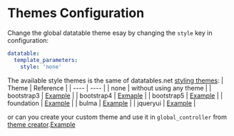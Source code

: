 Themes Configuration
=========

Change the global datatable theme esay by changing the ``style`` key in configuration:

```yaml
datatable:
  template_parameters:
    style: 'none'
```

The available style themes is the same of datatables.net [styling themes](https://datatables.net/manual/styling/):
| Theme     | Reference    |
| ---- | ---- |
| none | without using any theme |
| bootstrap3 | [Example](https://datatables.net/examples/styling/bootstrap.html) |
| bootstrap4 | [Exmaple](https://datatables.net/examples/styling/bootstrap4.html) |
| bootstrap5 | [Example](https://datatables.net/examples/styling/bootstrap5.html) |
| foundation | [Example](https://datatables.net/manual/styling/foundation) |
| bulma | [Example](https://datatables.net/examples/styling/bulma.html) |
| jqueryui | [Example](https://datatables.net/manual/styling/jqueryui) |

or can you create your custom theme and use it in ``global_controller`` from [theme creator](https://datatables.net/manual/styling/theme-creator).[Example](/docs/global_controller_example.md)
